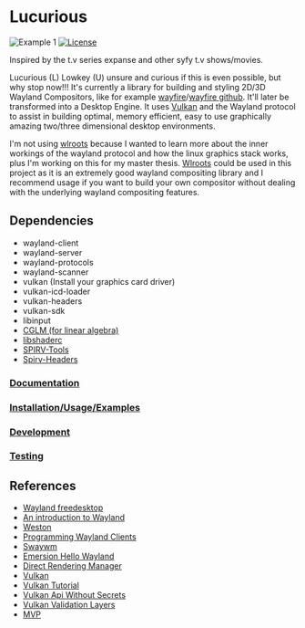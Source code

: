 # Lucurious
![Example 1](https://66.media.tumblr.com/76896cad1a8b07abc2ddd331dcc7403b/tumblr_oun56jf9mK1u2y46bo4_1280.jpg)
[![License](https://img.shields.io/badge/license-MIT-brightgreen.svg)](#license)

Inspired by the t.v series expanse and other syfy t.v shows/movies.

Lucurious (L) Lowkey (U) unsure and curious if this is even possible, but why stop now!!! It\'s currently a library for building and styling 2D/3D Wayland Compositors, like for example [wayfire](https://wayfire.org/)/[wayfire github](https://github.com/WayfireWM/wayfire). It'll later be transformed into a Desktop Engine. It uses [Vulkan](https://www.khronos.org/vulkan/) and the Wayland protocol to assist in building optimal, memory efficient, easy to use graphically amazing two/three dimensional desktop environments.

I'm not using [wlroots](https://github.com/swaywm/wlroots) because I wanted to learn more about the inner workings of the wayland protocol and how the linux graphics stack works, plus I'm working on this for my master thesis. [Wlroots](https://github.com/swaywm/wlroots) could be used in this project as it is an extremely good wayland compositing library and I recommend usage if you want to build your own compositor without dealing with the underlying wayland compositing features.

## Dependencies
* wayland-client
* wayland-server
* wayland-protocols
* wayland-scanner
* vulkan (Install your graphics card driver)
* vulkan-icd-loader
* vulkan-headers
* vulkan-sdk
* libinput
* [CGLM (for linear algebra)](https://github.com/recp/cglm)
* [libshaderc](https://github.com/google/shaderc)
* [SPIRV-Tools](https://github.com/KhronosGroup/SPIRV-Tools)
* [Spirv-Headers](https://github.com/KhronosGroup/SPIRV-Headers)

### [Documentation](https://github.com/lucurious-labs/lucurious-docs)
### [Installation/Usage/Examples](https://github.com/lucurious-labs/lucurious/tree/development/examples)
### [Development](https://github.com/lucurious-labs/lucurious/tree/development/src)
### [Testing](https://github.com/lucurious-labs/lucurious/tree/development/tests)

## References
* [Wayland freedesktop](https://wayland.freedesktop.org/)
* [An introduction to Wayland](https://drewdevault.com/2017/06/10/Introduction-to-Wayland.html)
* [Weston](https://github.com/wayland-project/weston)
* [Programming Wayland Clients](https://jan.newmarch.name/Wayland/index.html)
* [Swaywm](https://github.com/swaywm)
* [Emersion Hello Wayland](https://github.com/emersion/hello-wayland)
* [Direct Rendering Manager](https://dri.freedesktop.org/wiki/DRM/)
* [Vulkan](https://vulkan.lunarg.com)
* [Vulkan Tutorial](https://vulkan-tutorial.com/)
* [Vulkan Api Without Secrets](https://software.intel.com/en-us/articles/api-without-secrets-introduction-to-vulkan-part-2)
* [Vulkan Validation Layers](https://gpuopen.com/using-the-vulkan-validation-layers/)
* [MVP](https://jsantell.com/model-view-projection)
